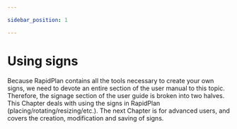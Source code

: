 ```yaml
---

sidebar_position: 1

---
```

# Using signs

Because RapidPlan contains all the tools necessary to create your own signs, we need to devote an entire section of the user manual to this topic. Therefore, the signage section of the user guide is broken into two halves. This Chapter deals with using the signs in RapidPlan (placing/rotating/resizing/etc.). The next Chapter is for advanced users, and covers the creation, modification and saving of signs.